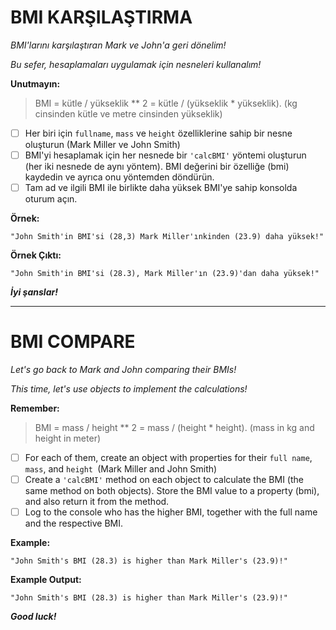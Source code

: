 # BMI KARŞILAŞTIRMA

*BMI'larını karşılaştıran Mark ve John'a geri dönelim!*

*Bu sefer, hesaplamaları uygulamak için nesneleri kullanalım!*

**Unutmayın:**

> BMI = kütle / yükseklik ** 2 = kütle / (yükseklik * yükseklik). (kg cinsinden kütle ve metre cinsinden yükseklik)

* [ ] Her biri için `fullname`, `mass` ve `height` özelliklerine sahip bir nesne oluşturun (Mark Miller ve John Smith)
* [ ] BMI'yi hesaplamak için her nesnede bir `'calcBMI'` yöntemi oluşturun (her iki nesnede de aynı yöntem). BMI değerini bir özelliğe (bmi) kaydedin ve ayrıca onu yöntemden döndürün.
* [ ] Tam ad ve ilgili BMI ile birlikte daha yüksek BMI'ye sahip konsolda oturum açın.

**Örnek:**

```
"John Smith'in BMI'si (28,3) Mark Miller'ınkinden (23.9) daha yüksek!"
```

**Örnek Çıktı:**

```
"John Smith'in BMI'si (28.3), Mark Miller'ın (23.9)'dan daha yüksek!"
```

***İyi şanslar!***

---

# BMI COMPARE

*Let's go back to Mark and John comparing their BMIs!*

*This time, let's use objects to implement the calculations!*

**Remember:**

> BMI = mass / height ** 2 = mass / (height * height). (mass in kg and height in meter)

* [ ] For each of them, create an object with properties for their `full name`, `mass`, and `height `(Mark  Miller and John Smith)
* [ ] Create a `'calcBMI'` method on each object to calculate the BMI (the same method on both objects). Store the BMI value to a property (bmi), and also return it from the method.
* [ ] Log to the console who has the higher BMI, together with the full name and the respective BMI.

**Example:**

```
"John Smith's BMI (28.3) is higher than Mark Miller's (23.9)!"
```

**Example Output:**

```
"John Smith's BMI (28.3) is higher than Mark Miller's (23.9)!"
```

***Good luck!***
